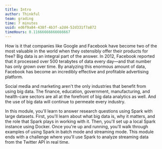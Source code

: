 ```yaml
---
title: Intro
author: Thinkful
team: grading
time: 7 minutes
uuid: ed6f9a84-438f-4b3f-a2d4-52d331f7a872
timeHours: 0.11666666666666667
---
```


How is it that companies like Google and Facebook have become two of the most valuable in the world when they ostensibly offer their products for free? Big data is an integral part of the answer. In 2012, Facebook reported that it processed over 500 terabytes of data every day—and that number has only grown over time. By analyzing this enormous amount of data, Facebook has become an incredibly effective and profitable advertising platform.

Social media and marketing aren't the only industries that benefit from using big data. The finance, education, government, manufacturing, and health-care sectors are all at the forefront of big data analytics as well. And the use of big data will continue to permeate every industry.

In this module, you'll learn to answer research questions using Spark with large datasets. First, you'll learn about what big data is, why it matters, and the role that Spark plays in working with it. Then, you'll set up a local Spark instance using Docker. Once you're up and running, you'll walk through examples of using Spark in batch mode and streaming mode. This module ends with a challenge where you'll use Spark to analyze streaming data from the Twitter API in real time.
